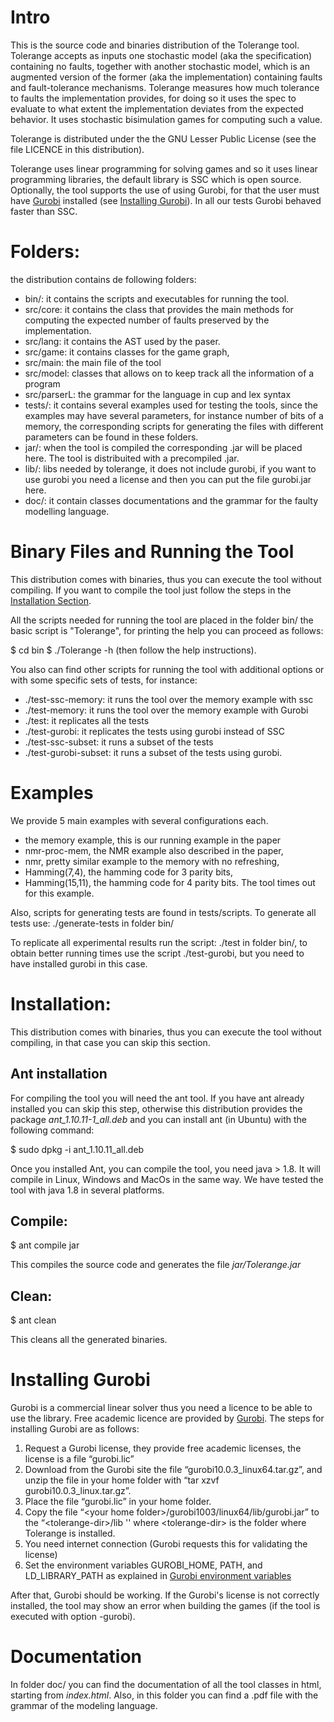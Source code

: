 # Intro

This is the source code and binaries distribution of the Tolerange tool. Tolerange accepts as inputs one stochastic model (aka the specification) containing  no faults, together with 
another stochastic model,  which is an augmented version of the former (aka the implementation)  containing faults and fault-tolerance mechanisms. Tolerange measures how much tolerance to faults the implementation provides, for doing so it uses the spec to evaluate to what extent the implementation deviates from the expected behavior. It uses stochastic bisimulation games for computing such a value. 

Tolerange is distributed under the the GNU Lesser Public License (see the file LICENCE in this distribution). 

Tolerange uses linear programming for solving games and so it uses linear programming libraries, the default library is SSC which is open source. Optionally, the tool supports the use of
using Gurobi, for that the user must have [Gurobi](https://gurobi.com) installed (see [Installing Gurobi](#installing-gurobi)). In all our tests Gurobi behaved faster than SSC. 

# Folders:

the distribution contains de following folders:

* bin/: it contains the scripts and executables for running the tool.
* src/core: it contains the class that provides the main methods for computing the expected number of faults preserved by the implementation.
* src/lang: it contains the AST used by the paser.
* src/game: it contains classes for the game graph, 
* src/main: the main file of the tool
* src/model: classes that allows on to keep track all the information of a program  
* src/parserL: the grammar for the language in cup and lex syntax
* tests/: it contains several examples used for testing the tools, since the examples may have several parameters, for instance number of bits of a memory, the corresponding scripts for 
	  generating the files with different parameters can be found in these folders.
* jar/: when the tool is compiled the corresponding .jar will be placed here. The tool is distribuited with a precompiled .jar.
* lib/: libs needed by tolerange, it does not include gurobi, if you want to use gurobi you need a license and then you can put the file gurobi.jar here.
* doc/: it contain classes documentations and the grammar for the faulty modelling language.

# Binary Files and Running the Tool
This distribution comes with binaries, thus you can execute the tool without compiling. If you want to compile the tool just follow the steps in the [Installation Section](#installation).

All the scripts needed for running the tool are placed in the folder bin/ the basic script is "Tolerange", for printing the help you can
proceed as follows:

$ cd bin
$ ./Tolerange -h (then follow the help instructions). 

You also can find other scripts for running the tool with additional options or with some specific sets of tests, for instance:

* ./test-ssc-memory: it runs the tool over the memory example with ssc
* ./test-memory: it runs the tool over the memory example with Gurobi 
* ./test: it replicates all the tests 
* ./test-gurobi: it replicates the tests using gurobi instead of SSC
* ./test-ssc-subset: it runs a subset of the tests
* ./test-gurobi-subset: it runs a subset of the tests using gurobi.

# Examples
We provide 5 main examples with several configurations each.

* the memory example, this is our running example in the paper
* nmr-proc-mem, the NMR example also described in the paper,
* nmr, pretty similar example to the memory with no refreshing,
* Hamming(7,4), the hamming code for 3 parity bits,
* Hamming(15,11), the hamming code for 4 parity bits. The tool times out for this example.


Also, scripts for generating tests are found in tests/scripts. To generate all tests use:
./generate-tests in folder bin/

To replicate all experimental results run the script: ./test in folder bin/, to obtain better running times use the script ./test-gurobi, but you need to have installed gurobi in this case.


# Installation:
This distribution comes with binaries, thus you can execute the tool without compiling, in that case you can skip this section.

## Ant installation
For compiling the tool you will need the ant tool. If you have ant already installed you can skip this step, otherwise this distribution provides the package *ant_1.10.11-1_all.deb* and you can install ant (in Ubuntu) 
with the following command:

$ sudo dpkg -i ant_1.10.11_all.deb

Once you installed Ant, you can compile the tool, you need java > 1.8. It will compile in Linux, Windows and MacOs in the same way. We have tested the tool with java 1.8 in several platforms.

## Compile:
$ ant compile jar

This compiles the source code and generates the file *jar/Tolerange.jar*

## Clean:
$ ant clean

This cleans all the generated  binaries.

# Installing Gurobi

Gurobi is a commercial linear solver thus you need a licence to be able to use the library. Free academic licence are provided by [Gurobi](www.gurobi.com).
The steps for installing Gurobi are as follows:

1. Request a Gurobi license, they provide free academic licenses, the license is a file “gurobi.lic”
2. Download from the Gurobi site the file “gurobi10.0.3_linux64.tar.gz”, and unzip the file in your home  folder with “tar xzvf gurobi10.0.3_linux.tar.gz”.
3. Place the file “gurobi.lic” in your home folder.
4. Copy the file “\<your home folder\>/gurobi1003/linux64/lib/gurobi.jar” to the “\<tolerange-dir\>/lib '' where \<tolerange-dir\> is the folder where Tolerange is installed.
5. You need internet connection (Gurobi requests this for validating the license)
6. Set the environment variables GUROBI_HOME, PATH, and LD_LIBRARY_PATH as explained in [Gurobi environment variables](https://support.gurobi.com/hc/en-us/articles/13443862111761-How-do-I-set-system-environment-variables-for-Gurobi-)

After that, Gurobi should be working. If the Gurobi's license is not correctly installed, the tool may show an error when building the games (if the tool is executed with option -gurobi).

# Documentation
In folder doc/ you can find the documentation of  all the tool classes in html, starting from *index.html*. Also, in this folder you can find a .pdf file with the grammar
of the modeling language. 
